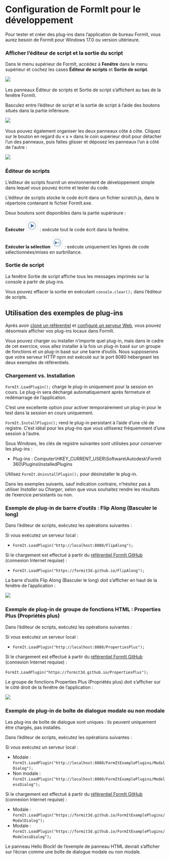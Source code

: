 # Configuration de FormIt pour le développement

Pour tester et créer des plug-ins dans l’application de bureau FormIt, vous aurez besoin de FormIt pour Windows 17.0 ou version ultérieure.

### **Afficher l’éditeur de script et la sortie du script**

Dans le menu supérieur de FormIt, accédez à **Fenêtre** dans le menu supérieur et cochez les cases **Éditeur de scripts** et **Sortie de script**.

![](https://formit3d.github.io/FormItExamplePlugins/docs/images/EnableDevelopmentWindows.PNG)

Les panneaux Éditeur de scripts et Sortie de script s’affichent au bas de la fenêtre FormIt.

Basculez entre l’éditeur de script et la sortie de script à l’aide des boutons situés dans la partie inférieure.

![](https://formit3d.github.io/FormItExamplePlugins/docs/images/ScriptEditorDefaultState.PNG)

Vous pouvez également organiser les deux panneaux côte à côte. Cliquez sur le bouton en regard du « x » dans le coin supérieur droit pour détacher l’un des panneaux, puis faites glisser et déposez les panneaux l’un à côté de l’autre :

![](https://formit3d.github.io/FormItExamplePlugins/docs/images/ScriptEditor+ScriptOutputConfiguration.gif)

### **Éditeur de scripts**

L’éditeur de scripts fournit un environnement de développement simple dans lequel vous pouvez écrire et tester du code.

L’éditeur de scripts stocke le code écrit dans un fichier scratch.js, dans le répertoire contenant le fichier FormIt.exe.

Deux boutons sont disponibles dans la partie supérieure :

**Exécuter** ![](<../../../.gitbook/assets/image (8) (1).png>) : exécute tout le code écrit dans la fenêtre.

**Exécuter la sélection** ![](<../../../.gitbook/assets/image (52).png>) : exécute uniquement les lignes de code sélectionnées/mises en surbrillance.

### **Sortie de script**

La fenêtre Sortie de script affiche tous les messages imprimés sur la console à partir de plug-ins.

Vous pouvez effacer la sortie en exécutant `console.clear();` dans l’éditeur de scripts.

## Utilisation des exemples de plug-ins

Après avoir [cloné un référentiel](cloning-a-sample-plugin.md) et [configuré un serveur Web](hosting-a-plugin-on-a-local-server.md), vous pouvez désormais afficher vos plug-ins locaux dans FormIt.

Vous pouvez charger ou installer n’importe quel plug-in, mais dans le cadre de cet exercice, vous allez installer à la fois un plug-in basé sur un groupe de fonctions et un plug-in basé sur une barre d’outils. Nous supposerons que votre serveur HTTP npm est exécuté sur le port 8080 hébergeant les deux exemples de référentiels.

### **Chargement vs. Installation**

`FormIt.LoadPlugin();` charge le plug-in uniquement pour la session en cours. Le plug-in sera déchargé automatiquement après fermeture et redémarrage de l’application.

C’est une excellente option pour activer temporairement un plug-in pour le test dans la session en cours uniquement.

`FormIt.InstallPlugin();` rend le plug-in persistant à l’aide d’une clé de registre. C’est idéal pour les plug-ins que vous utiliserez fréquemment d’une session à l’autre.

Sous Windows, les clés de registre suivantes sont utilisées pour conserver les plug-ins :

* Plug-ins : Computer\\HKEY_CURRENT_USER\\Software\\Autodesk\\FormIt 360\\Plugins\\InstalledPlugins

Utilisez `FormIt.UninstallPlugin();` pour désinstaller le plug-in.

Dans les exemples suivants, sauf indication contraire, n’hésitez pas à utiliser _Installer_ ou _Charger_, selon que vous souhaitez rendre les résultats de l’exercice persistants ou non.

### **Exemple de plug-in de barre d’outils : Flip Along (Basculer le long)**

Dans l’éditeur de scripts, exécutez les opérations suivantes :

Si vous exécutez un serveur local :

* `FormIt.LoadPlugin("http://localhost:8080/FlipAlong");`

Si le chargement est effectué à partir du [référentiel FormIt GitHub](https://github.com/FormIt3D/) (connexion Internet requise) :

* `FormIt.LoadPlugin("https://formit3d.github.io/FlipAlong");`

La barre d’outils Flip Along (Basculer le long) doit s’afficher en haut de la fenêtre de l’application :

![](https://formit3d.github.io/FormItExamplePlugins/docs/images/FlipAlongToolbar.PNG)

### **Exemple de plug-in de groupe de fonctions HTML : Properties Plus (Propriétés plus)**

Dans l’éditeur de scripts, exécutez les opérations suivantes :

Si vous exécutez un serveur local :

* `FormIt.LoadPlugin("http://localhost:8080/PropertiesPlus");`

Si le chargement est effectué à partir du [référentiel FormIt GitHub](https://github.com/FormIt3D/) (connexion Internet requise) :

`FormIt.LoadPlugin("https://formit3d.github.io/PropertiesPlus");`

Le groupe de fonctions Properties Plus (Propriétés plus) doit s’afficher sur le côté droit de la fenêtre de l’application :

![](https://formit3d.github.io/FormItExamplePlugins/docs/images/PropertiesPlusPanel.png)

### **Exemple de plug-in de boîte de dialogue modale ou non modale**

Les plug-ins de boîte de dialogue sont uniques : ils peuvent uniquement être chargés, pas installés.

Dans l’éditeur de scripts, exécutez les opérations suivantes :

Si vous exécutez un serveur local :

* Modale : `FormIt.LoadPlugin("http://localhost:8080/FormItExamplePlugins/ModalDialog");`
* Non modale : `FormIt.LoadPlugin("http://localhost:8080/FormItExamplePlugins/ModelessDialog");`

Si le chargement est effectué à partir du [référentiel FormIt GitHub](https://github.com/FormIt3D/) (connexion Internet requise) :

* Modale : `FormIt.LoadPlugin("https://formit3d.github.io/FormItExamplePlugins/ModalDialog");`
* Modale : `FormIt.LoadPlugin("https://formit3d.github.io/FormItExamplePlugins/ModelessDialog");`

Le panneau Hello Block! de l’exemple de panneau HTML devrait s’afficher sur l’écran comme une boîte de dialogue modale ou non modale.

